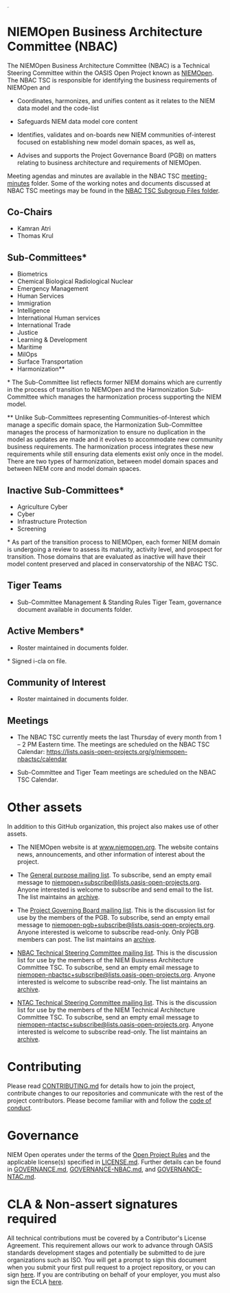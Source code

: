 [<img src="https://github.com/niemopen/oasis-open-project/raw/main/artwork/NIEM-NO-Logo-v5.png" alt="img" style="zoom:10%;" />](https://github.com/niemopen/oasis-open-project/blob/main/artwork/NIEM-NO-Logo-v5.png)

# NIEMOpen Business Architecture Committee (NBAC)

The NIEMOpen Business Architecture Committee (NBAC) is a Technical Steering Committee within the OASIS Open Project known as [NIEMOpen](https://github.com/niemopen/oasis-open-project). The NBAC TSC is responsible for identifying the business requirements of NIEMOpen and

- Coordinates, harmonizes, and unifies content as it relates to the NIEM data model and the code-list

- Safeguards NIEM data model core content

- Identifies, validates and on-boards new NIEM communities of-interest focused on establishing  new model domain spaces, as well as,

- Advises and supports the Project Governance Board (PGB) on matters relating to business architecture and requirements of NIEMOpen.

Meeting agendas and minutes are available in the NBAC TSC [meeting-minutes](https://github.com/niemopen/nbac-admin/tree/main/meeting-minutes) folder. Some of the working notes and documents discussed at NBAC TSC meetings may be found in the [NBAC TSC Subgroup Files folder](https://lists.oasis-open-projects.org/g/niemopen-nbactsc/files).

## Co-Chairs

  - Kamran Atri
  - Thomas Krul
  
## Sub-Committees*

  - Biometrics
  - Chemical Biological Radiological Nuclear
  - Emergency Management
  - Human Services
  - Immigration
  - Intelligence
  - International Human services
  - International Trade
  - Justice
  - Learning & Development
  - Maritime
  - MilOps
  - Surface Transportation
  - Harmonization**
  
\* The Sub-Committee list reflects former NIEM domains which are currently in the process of transition to NIEMOpen and the Harmonization Sub-Committee which manages the harmonization process supporting the NIEM model.

** Unlike Sub-Committees representing Communities-of-Interest which manage a specific domain space, the Harmonization Sub-Committee manages the process of harmonization to ensure no duplication in the model as updates are made and it evolves to accommodate new community business requirements. The harmonization process integrates these new requirements while still ensuring data elements exist only once in the model. There are two types of harmonization, between model domain spaces and between NIEM core and model domain spaces.

## Inactive Sub-Committees*

  - Agriculture Cyber
  - Cyber
  - Infrastructure Protection
  - Screening

\* As part of the transition process to NIEMOpen, each former NIEM domain is undergoing a review to assess its maturity, activity level, and prospect for transition. Those domains that are evaluated as inactive will have their model content preserved and placed in conservatorship of the NBAC TSC.

## Tiger Teams

  - Sub-Committee Management & Standing Rules Tiger Team, governance document available in documents folder.
  
## Active Members*

  - Roster maintained in documents folder.
  
\* Signed i-cla on file.

## Community of Interest

  - Roster maintained in documents folder.
  
## Meetings

  - The NBAC TSC currently meets the last Thursday of every month from 1 – 2 PM Eastern time. The meetings are scheduled on the NBAC TSC Calendar: https://lists.oasis-open-projects.org/g/niemopen-nbactsc/calendar
  
  - Sub-Committee and Tiger Team meetings are scheduled on the NBAC TSC Calendar.

# Other assets

In addition to this GitHub organization, this project also makes use of other assets. 

- The NIEMOpen website is at www.niemopen.org. The website contains news, announcements, and other information of interest about the project. 

- The [General purpose mailing list](https://lists.oasis-open-projects.org/g/niemopen). To subscribe, send an empty email message to niemopen+subscribe@lists.oasis-open-projects.org. Anyone interested is welcome to subscribe and send email to the list. The list maintains an [archive](https://lists.oasis-open-projects.org/g/niemopen/messages).

- The [Project Governing Board mailing list](https://lists.oasis-open-projects.org/g/niemopen-pgb). This is the discussion list for use by the members of the PGB. To subscribe, send an empty email message to niemopen-pgb+subscribe@lists.oasis-open-projects.org. Anyone interested is welcome to subscribe read-only. Only PGB members can post. The list maintains an [archive](https://lists.oasis-open-projects.org/g/niemopen-pgb/messages).

- [NBAC Technical Steering Committee mailing list](https://lists.oasis-open-projects.org/g/niemopen-nbactsc). This is the discussion list for use by the members of the NIEM Business Architecture Committee TSC. To subscribe, send an empty email message to niemopen-nbactsc+subscribe@lists.oasis-open-projects.org. Anyone interested is welcome to subscribe read-only. The list maintains an [archive](https://lists.oasis-open-projects.org/g/niemopen-nbactsc/messages).

- [NTAC Technical Steering Committee mailing list](https://lists.oasis-open-projects.org/g/niemopen-ntactsc). This is the discussion list for use by the members of the NIEM Technical Architecture Committee TSC. To subscribe, send an empty email message to niemopen-ntactsc+subscribe@lists.oasis-open-projects.org. Anyone interested is welcome to subscribe read-only. The list maintains an [archive](https://lists.oasis-open-projects.org/g/niemopen-ntactsc/messages).

# Contributing

Please read [CONTRIBUTING.md](CONTRIBUTING.md) for details how to join the project, contribute changes to our repositories and communicate with the rest of the project contributors. Please become familiar with and follow the [code of conduct](CODE-OF-CONDUCT.md).

# Governance

NIEM Open operates under the terms of the [Open Project Rules](https://www.oasis-open.org/policies-guidelines/open-projects-process) and the applicable license(s) specified in [LICENSE.md](LICENSE.md). Further details can be found in [GOVERNANCE.md](GOVERNANCE.md), [GOVERNANCE-NBAC.md](GOVERNANCE-NBAC.md), and [GOVERNANCE-NTAC.md](GOVERNANCE-NTAC.md).

# CLA & Non-assert signatures required

All technical contributions must be covered by a Contributor's License Agreement. This requirement allows our work to advance through OASIS standards development stages and potentially be submitted to de jure organizations such as ISO. You will get a prompt to sign this document when you submit your first pull request to a project repository, or you can sign [here](https://www.oasis-open.org/open-projects/cla/oasis-open-projects-individual-contributor-license-agreement-i-cla/). If you are contributing on behalf of your employer, you must also sign the ECLA [here](https://www.oasis-open.org/open-projects/cla/entity-cla-20210630/).
